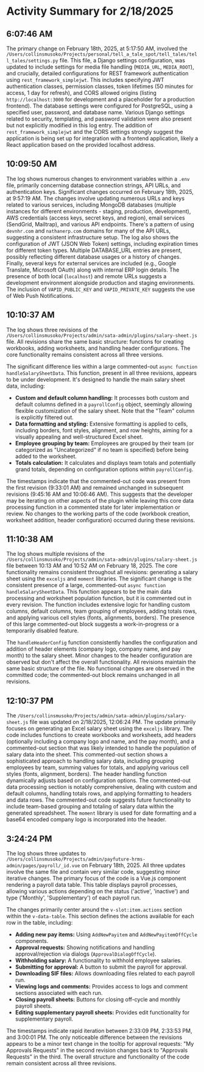 # Activity Summary for 2/18/2025

## 6:07:46 AM
The primary change on February 18th, 2025, at 5:17:50 AM, involved the `/Users/collinsmusoko/Projects/personal/tell_a_tale_spot/tell_tales/tell_tales/settings.py` file.  This file, a Django settings configuration, was updated to include settings for media file handling (`MEDIA_URL`, `MEDIA_ROOT`),  and crucially, detailed configurations for REST framework authentication using `rest_framework_simplejwt`. This includes specifying JWT authentication classes, permission classes, token lifetimes (50 minutes for access, 1 day for refresh), and  CORS allowed origins (listing `http://localhost:3000` for development and a placeholder for a production frontend).  The database settings were configured for PostgreSQL, using a specified user, password, and database name.  Various Django settings related to security, templating, and password validation were also present but not explicitly modified in this log entry. The addition of `rest_framework_simplejwt` and the CORS settings strongly suggest the application is being set up for integration with a frontend application, likely a React application based on the provided localhost address.


## 10:09:50 AM
The log shows numerous changes to environment variables within a `.env` file, primarily concerning database connection strings, API URLs, and authentication keys.  Significant changes occurred on February 18th, 2025, at 9:57:19 AM.  The changes involve updating numerous URLs and keys related to various services, including MongoDB databases (multiple instances for different environments - staging, production, development), AWS credentials (access keys, secret keys, and region), email services (SendGrid, Mailtrap), and various API endpoints.  There's a pattern of using `devnhr.com` and `nathanerp.com` domains for many of the API URLs, suggesting a consistent infrastructure setup.  The log also shows the configuration of JWT (JSON Web Token) settings, including expiration times for different token types.  Multiple DATABASE_URL entries are present, possibly reflecting different database usages or a history of changes.  Finally, several keys for external services are included (e.g., Google Translate, Microsoft OAuth) along with internal ERP login details.  The presence of both local (`localhost`) and remote URLs suggests a development environment alongside production and staging environments. The inclusion of `VAPID_PUBLIC_KEY` and `VAPID_PRIVATE_KEY` suggests the use of Web Push Notifications.


## 10:10:37 AM
The log shows three revisions of the `/Users/collinsmusoko/Projects/admin/sata-admin/plugins/salary-sheet.js` file.  All revisions share the same basic structure: functions for creating workbooks, adding worksheets, and handling header configurations.  The core functionality remains consistent across all three versions.

The significant difference lies within a large commented-out `async function handleSalarySheetData`. This function, present in all three revisions, appears to be under development. It's designed to handle the main salary sheet data, including:

* **Custom and default column handling:**  It processes both custom and default columns defined in a `payrollConfig` object, seemingly allowing flexible customization of the salary sheet. Note that the "Team" column is explicitly filtered out.
* **Data formatting and styling:** Extensive formatting is applied to cells, including borders, font styles, alignment, and row heights, aiming for a visually appealing and well-structured Excel sheet.
* **Employee grouping by team:** Employees are grouped by their team (or categorized as "Uncategorized" if no team is specified) before being added to the worksheet.
* **Totals calculation:**  It calculates and displays team totals and potentially grand totals, depending on configuration options within `payrollConfig`.

The timestamps indicate that the commented-out code was present from the first revision (9:33:01 AM) and remained unchanged in subsequent revisions (9:45:16 AM and 10:06:46 AM).  This suggests that the developer may be iterating on other aspects of the plugin while leaving this core data processing function in a commented state for later implementation or review.  No changes to the working parts of the code (workbook creation, worksheet addition, header configuration) occurred during these revisions.


## 11:10:38 AM
The log shows multiple revisions of the `/Users/collinsmusoko/Projects/admin/sata-admin/plugins/salary-sheet.js` file between 10:13 AM and 10:52 AM on February 18, 2025.  The core functionality remains consistent throughout all revisions:  generating a salary sheet using the `exceljs` and `moment` libraries.  The significant change is the consistent presence of a large, commented-out `async function handleSalarySheetData`. This function appears to be the main data processing and worksheet population function, but it is commented out in every revision.  The function includes extensive logic for handling custom columns, default columns, team grouping of employees, adding totals rows, and applying various cell styles (fonts, alignments, borders). The presence of this large commented-out block suggests a work-in-progress or a temporarily disabled feature.

The `handleHeaderConfig` function consistently handles the configuration and addition of header elements (company logo, company name, and pay month) to the salary sheet.  Minor changes to the header configuration are observed but don't affect the overall functionality.  All revisions maintain the same basic structure of the file.  No functional changes are observed in the committed code; the commented-out block remains unchanged in all revisions.


## 12:10:37 PM
The `/Users/collinsmusoko/Projects/admin/sata-admin/plugins/salary-sheet.js` file was updated on 2/18/2025, 12:06:24 PM.  The update primarily focuses on generating an Excel salary sheet using the `exceljs` library.  The code includes functions to create workbooks and worksheets, add headers (optionally including a company logo and name, and the pay month), and  a commented-out section that was likely intended to handle the population of salary data into the sheet.  This commented-out section shows a sophisticated approach to handling salary data, including grouping employees by team, summing values for totals, and applying various cell styles (fonts, alignment, borders).  The header handling function dynamically adjusts based on configuration options.  The commented-out data processing section is notably comprehensive, dealing with custom and default columns, handling totals rows, and applying formatting to headers and data rows.  The commented-out code suggests future functionality to include team-based grouping and totaling of salary data within the generated spreadsheet. The  `moment` library is used for date formatting and a base64 encoded company logo is incorporated into the header.


## 3:24:24 PM
The log shows three updates to `/Users/collinsmusoko/Projects/admin/payfuture-hrms-admin/pages/payroll/_id.vue` on February 18th, 2025.  All three updates involve the same file and contain very similar code, suggesting minor iterative changes.  The primary focus of the code is a Vue.js component rendering a payroll data table.  This table displays payroll processes, allowing various actions depending on the status ('active', 'inactive') and type ('Monthly', 'Supplementary') of each payroll run.

The changes primarily center around the `v-slot:item.actions` section within the `v-data-table`.  This section defines the actions available for each row in the table, including:

* **Adding new pay items:** Using `AddNewPayitem` and `AddNewPayitemOffCycle` components.
* **Approval requests:** Showing notifications and handling approval/rejection via dialogs (`ApprovalDialogOffCycle`).
* **Withholding salary:** A functionality to withhold employee salaries.
* **Submitting for approval:**  A button to submit the payroll for approval.
* **Downloading SIF files:**  Allows downloading files related to each payroll run.
* **Viewing logs and comments:** Provides access to logs and comment sections associated with each run.
* **Closing payroll sheets:**  Buttons for closing off-cycle and monthly payroll sheets.
* **Editing supplementary payroll sheets:**  Provides edit functionality for supplementary payroll.

The timestamps indicate rapid iteration between 2:33:09 PM, 2:33:53 PM, and 3:00:01 PM. The only noticeable difference between the revisions appears to be a minor text change in the tooltip for approval requests:  "My Approvals Requests" in the second revision changes back to "Approvals Requests" in the third.  The overall structure and functionality of the code remain consistent across all three revisions.
